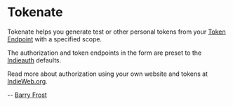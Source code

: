 # Tokenate

Tokenate helps you generate test or other personal tokens from your
[Token Endpoint][tokenendpoint] with a specified scope.

The authorization and token endpoints in the form are preset to the
[Indieauth][] defaults.

Read more about authorization using your own website and tokens at
[IndieWeb.org][indieweb].

-- [Barry Frost][barryf]


[tokenendpoint]: https://indieweb.org/token-endpoint
[indieauth]: https://indieauth.com
[indieweb]: https://indieweb.org
[barryf]: https://barryfrost.com